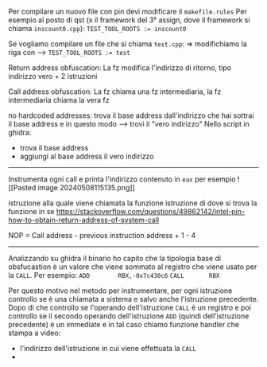 Per compilare un nuovo file con pin devi modificare il `makefile.rules`
Per esempio 
al posto di qst (x il framework del 3° assign, dove il framework si chiama `inscount0.cpp`):
`TEST_TOOL_ROOTS := inscount0`

Se vogliamo compilare un file che si chiama `test.cpp`:
=> modifichiamo la riga con -->  `TEST_TOOL_ROOTS := test`


Return address obfuscation:
La fz modifica l'indirizzo di ritorno, tipo indirizzo vero + 2 istruzioni

Call address obfuscation:
La fz chiama una fz intermediaria, la fz intermediaria chiama la vera fz

no hardcoded addresses:
trova il base address
dall'indirizzo che hai sottrai il base address e in questo modo -->  trovi il "vero indirizzo"
Nello script in ghidra:
- trova il base address
- aggiungi al base address il vero indirizzo

----
Instrumenta ogni call e printa l'indirizzo contenuto  in `eax` per esempio
![[Pasted image 20240508115135.png]]

istruzione alla quale viene chiamata la funzione
istruzione di dove si trova la funzione in se
https://stackoverflow.com/questions/49862142/intel-pin-how-to-obtain-return-address-of-system-call

NOP = Call address - previous instruction address + 1 - 4


--- 
Analizzando su ghidra il binario ho capito che la tipologia base di obsfucastion è un valore che viene sommato al registro che viene usato per la `CALL`.
Per esempio:
`ADD        RBX,-0x7c430c6`
`CALL       RBX`

Per questo motivo nel metodo per instrumentare, per ogni istruzione controllo se è una chiamata a sistema e salvo anche l'istruzione precedente.
Dopo di che controllo se l'operando dell'istruzione `CALL` è un registro e poi controllo se il secondo operando dell'istruzione `ADD` (quindi dell'istruzione precedente) è un immediate e in tal caso chiamo funzione handler che stampa a video:
- l'indirizzo dell'istruzione in cui viene effettuata la `CALL`
- 
